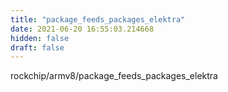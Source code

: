 ```yaml
---
title: "package_feeds_packages_elektra"
date: 2021-06-20 16:55:03.214668
hidden: false
draft: false
---
```


rockchip/armv8/package_feeds_packages_elektra

